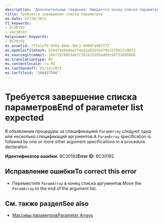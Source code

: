 ```yaml
---
description: 'Дополнительные сведения: Ожидается конец списка параметров'
title: Требуется завершение списка параметров
ms.date: 07/20/2015
f1_keywords:
- bc30192
- vbc30192
helpviewer_keywords:
- BC30192
ms.assetid: 7f7e1ef9-090a-49dc-9dc2-8900fa90ff72
ms.openlocfilehash: b29479e6846e2f4ed1b0265b479e33f682fa90f1
ms.sourcegitcommit: 10e719780594efc781b15295e499c66f316068b8
ms.translationtype: MT
ms.contentlocale: ru-RU
ms.lasthandoff: 02/14/2021
ms.locfileid: "100437596"
---
```

# <a name="end-of-parameter-list-expected"></a><span data-ttu-id="5ef3e-103">Требуется завершение списка параметров</span><span class="sxs-lookup"><span data-stu-id="5ef3e-103">End of parameter list expected</span></span>

<span data-ttu-id="5ef3e-104">В объявлении процедуры за спецификацией `ParamArray` следуют одна или несколько спецификаций аргументов.</span><span class="sxs-lookup"><span data-stu-id="5ef3e-104">A `ParamArray` specification is followed by one or more other argument specifications in a procedure declaration.</span></span>  
  
 <span data-ttu-id="5ef3e-105">**Идентификатор ошибки:** BC30192</span><span class="sxs-lookup"><span data-stu-id="5ef3e-105">**Error ID:** BC30192</span></span>  
  
## <a name="to-correct-this-error"></a><span data-ttu-id="5ef3e-106">Исправление ошибки</span><span class="sxs-lookup"><span data-stu-id="5ef3e-106">To correct this error</span></span>  
  
- <span data-ttu-id="5ef3e-107">Переместите `ParamArray` в конец списка аргументов.</span><span class="sxs-lookup"><span data-stu-id="5ef3e-107">Move the `ParamArray` to the end of the argument list.</span></span>  
  
## <a name="see-also"></a><span data-ttu-id="5ef3e-108">См. также раздел</span><span class="sxs-lookup"><span data-stu-id="5ef3e-108">See also</span></span>

- [<span data-ttu-id="5ef3e-109">Массивы параметров</span><span class="sxs-lookup"><span data-stu-id="5ef3e-109">Parameter Arrays</span></span>](../programming-guide/language-features/procedures/parameter-arrays.md)
